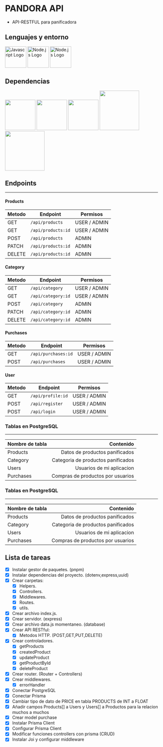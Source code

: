 # PANDORA API 

- API-RESTFUL  para panificadora

## Lenguajes y entorno

 <img src="https://www.svgrepo.com/show/349419/javascript.svg" alt="Javascript Logo" width="70"/> <img src="https://www.svgrepo.com/show/303658/nodejs-1-logo.svg" alt="Node.js Logo" width="70"/> <img src="https://encrypted-tbn0.gstatic.com/images?q=tbn:ANd9GcSsC9Zl9jYsLYXA9lhxDCiJD0Y_PQakXzpzMA&s" alt="Node.js Logo" width="70"/>

## Dependencias
<img  src="https://repository-images.githubusercontent.com/139898859/9617c480-81c2-11ea-94fc-322231ead1f0" width="100"> </img> <img  src="https://encrypted-tbn0.gstatic.com/images?q=tbn:ANd9GcRch-8JXtrnT0M69PmPhq9Rb6MLzs1mYYzVZw&s" width="100"> </img> <img  src="https://w7.pngwing.com/pngs/413/267/png-transparent-jwt-io-json-web-token-hd-logo.png" width="100"> </img> <img  src="https://raw.githubusercontent.com/joiful-ts/joiful/master/img/logo-icon-with-text-800x245.png" width="130"> </img> <img  src="https://encrypted-tbn0.gstatic.com/images?q=tbn:ANd9GcQMs4Pei68Y98iE7pyOS1b5pevi5wVZq3A59g&s" width="130"> </img>

## Endpoints
---
#### Products
| Metodo  | Endpoint | Permisos|
| ------------- | ------------- |------------|
| GET  | `/api/products` | USER / ADMIN |
| GET |`/api/products:id`  | USER / ADMIN |
| POST  | `/api/products`  | ADMIN |
| PATCH | `/api/products:id` | ADMIN |
| DELETE | `/api/products:id`  | ADMIN |

#### Category
| Metodo  | Endpoint | Permisos|
| ------------- | ------------- |------------|
| GET  | `/api/category` | USER / ADMIN |
| GET |`/api/category:id`  | USER / ADMIN |
| POST  | `/api/category`  | ADMIN |
| PATCH | `/api/category:id` | ADMIN |
| DELETE | `/api/category:id`  | ADMIN |

#### Purchases
| Metodo  | Endpoint | Permisos|
| ------------- | ------------- |------------|
| GET |`/api/purchases:id`  | USER / ADMIN |
| POST  | `/api/purchases`  | USER / ADMIN |

#### User
| Metodo  | Endpoint | Permisos|
| ------------- | ------------- |------------|
| GET  | `/api/profile:id` | USER / ADMIN |
| POST |`/api/register`  | USER / ADMIN |
| POST  | `/api/login`  | USER / ADMIN |

### Tablas en PostgreSQL
---
| Nombre de tabla      | Contenido |
| --------- | -----:|
| Products  | Datos de productos panificados |
| Category     |   Categoria de productos panificados |
| Users      |    Usuarios de mi aplicacion |
| Purchases      |    Compras de productos por usuarios  |



### Tablas en PostgreSQL
---
| Nombre de tabla      | Contenido |
| --------- | -----:|
| Products  | Datos de productos panificados |
| Category     |   Categoria de productos panificados |
| Users      |    Usuarios de mi aplicacion |
| Purchases      |    Compras de productos por usuarios  |

## Lista de tareas
- [x] Instalar gestor de paquetes. (pnpm)
- [x] Instalar dependencias del proyecto. (dotenv,express,uuid)
- [x] Crear carpetas:
   - [x] Helpers.
   - [x] Controllers.
   - [x] Middlewares.
   - [x] Routes.
   - [x] utils.
- [x] Crear archivo index.js.
- [x] Crear servidor. (express)
- [x] Crear archivo data.js momentaneo. (database)
- [x] Crear API RESTful: 
   - [x] Metodos HTTP. (POST,GET,PUT,DELETE)
- [x] Crear controladores.
   - [x] getProducts
   - [x] createdProduct
   - [x] updateProduct
   - [x] getProductById
   - [x] deleteProduct
- [x] Crear router. (Router + Controllers)
- [x] Crear middlewares.
   -[x] errorHandler
- [x] Conectar PostgreSQL
- [x] Conectar Prisma
- [x] Cambiar tipo de dato de PRICE en tabla PRODUCTS de INT a FLOAT
- [x] Añadir campos Products[] a Users y Users[] a Productos para la relacion muchos a muchos
- [x] Crear model purchase
- [x] Instalar Prisma Client
- [x] Configurar Prisma Client
- [x] Modificar funciones controllers con prisma (CRUD)
- [x] Instalar Joi y configurar middleware
